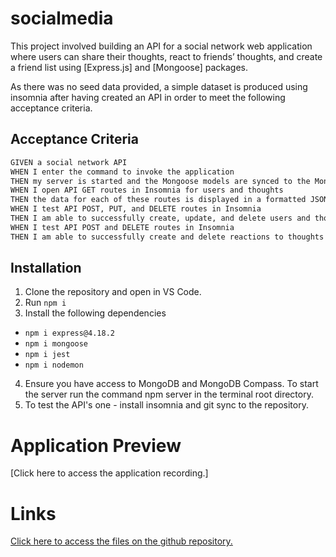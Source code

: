 # socialmedia

This project involved building an API for a social network web application where users can share their thoughts, react to friends’ thoughts, and create a friend list using [Express.js] and [Mongoose] packages.

As there was no seed data provided, a simple dataset is produced using insomnia after having created an API in order to meet the following acceptance criteria.

## Acceptance Criteria

```md
GIVEN a social network API
WHEN I enter the command to invoke the application
THEN my server is started and the Mongoose models are synced to the MongoDB database
WHEN I open API GET routes in Insomnia for users and thoughts
THEN the data for each of these routes is displayed in a formatted JSON
WHEN I test API POST, PUT, and DELETE routes in Insomnia
THEN I am able to successfully create, update, and delete users and thoughts in my database
WHEN I test API POST and DELETE routes in Insomnia
THEN I am able to successfully create and delete reactions to thoughts and add and remove friends to a user’s friend list
```
## Installation

1. Clone the repository and open in VS Code.
2. Run `npm i`
3. Install the following dependencies
* `npm i express@4.18.2`
* `npm i mongoose`
* `npm i jest`
* `npm i nodemon`
4. Ensure you have access to MongoDB and MongoDB Compass.
To start the server run the command npm server in the terminal root directory.
5. To test the API's one - install insomnia and git sync to the repository.

# Application Preview

[Click here to access the application recording.]

# Links

[Click here to access the files on the github repository.](https://github.com/fadumaabdi/socialmedia)

